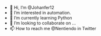 - 👋 Hi, I’m @Johanfer12
- 👀 I’m interested in automation.
- 🌱 I’m currently learning Python
- 💞️ I’m looking to collaborate on ...
- 📫 How to reach me @Nentiendo in Twitter

<!---
Johanfer12/Johanfer12 is a ✨ special ✨ repository because its `README.md` (this file) appears on your GitHub profile.
You can click the Preview link to take a look at your changes.
--->
